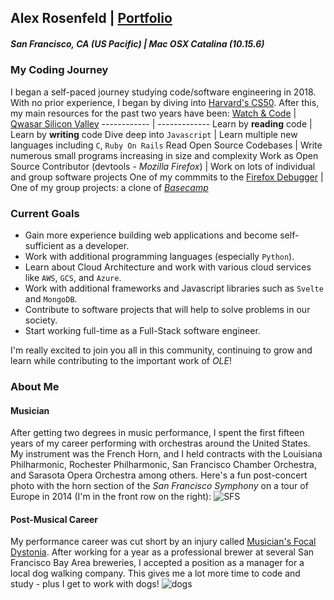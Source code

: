 ## Alex Rosenfeld | [Portfolio](https://www.adrosenfeld.com/)
##### San Francisco, CA (US Pacific) | Mac OSX Catalina (10.15.6)

### My Coding Journey
I began a self-paced journey studying code/software engineering in 2018.  With no prior experience, I began by diving into [Harvard's CS50](https://www.edx.org/course/cs50s-introduction-to-computer-science).
After this, my main resources for the past two years have been:
[Watch & Code](https://watchandcode.com/) | [Qwasar Silicon Valley](https://qwasar.io/)
------------ | -------------
Learn by **reading** code | Learn by **writing** code
Dive deep into `Javascript` | Learn multiple new languages including `C`, `Ruby On Rails`
Read Open Source Codebases | Write numerous small programs increasing in size and complexity
Work as Open Source Contributor (devtools - _Mozilla Firefox_) | Work on lots of individual and group software projects
One of my commmits to the [Firefox Debugger](https://hg.mozilla.org/integration/autoland/rev/25a282bca05b) | One of my group projects: a clone of [_Basecamp_](https://stormy-crag-63797.herokuapp.com/)

### Current Goals
- Gain more experience building web applications and become self-sufficient as a developer.
- Work with additional programming languages (especially `Python`).
- Learn about Cloud Architecture and work with various cloud services like `AWS`, `GCS`, and `Azure`.
- Work with additional frameworks and Javascript libraries such as `Svelte` and `MongoDB`.
- Contribute to software projects that will help to solve problems in our society.
- Start working full-time as a Full-Stack software engineer.

I'm really excited to join you all in this community, continuing to grow and learn while contributing to the important work of _OLE_!

### About Me
#### Musician
After getting two degrees in music performance, I spent the first fifteen years of my career performing with orchestras around the United States. My instrument was the French Horn, and I held contracts with the Louisiana Philharmonic, Rochester Philharmonic, San Francisco Chamber Orchestra, and Sarasota Opera Orchestra among others.  Here's a fun post-concert photo with the horn section of the _San Francisco Symphony_ on a tour of Europe in 2014 (I'm in the front row on the right):
![SFS](https://scontent-ort2-1.xx.fbcdn.net/v/t1.0-9/254179_10150220148799057_4836008_n.jpg?_nc_cat=103&ccb=2&_nc_sid=cdbe9c&_nc_ohc=ecSafMoEPVEAX9uL7qh&_nc_ht=scontent-ort2-1.xx&oh=e2ffdc124275b07b38698565fa8df586&oe=5FB7D22E)

#### Post-Musical Career
My performance career was cut short by an injury called [Musician's Focal Dystonia](https://en.wikipedia.org/wiki/Focal_dystonia).  After working for a year as a professional brewer at several San Francisco Bay Area breweries, I accepted a position as a manager for a local dog walking company.  This gives me a lot more time to code and study - plus I get to work with dogs! ![dogs](https://scontent-ort2-1.xx.fbcdn.net/v/t1.0-9/42494209_1961609303878135_2868037267434242048_o.jpg?_nc_cat=105&ccb=2&_nc_sid=8bfeb9&_nc_ohc=kHJH7qOiFwEAX-rwnpV&_nc_ht=scontent-ort2-1.xx&oh=818958cbcd485314dec3897ae1c05346&oe=5FB53724)


